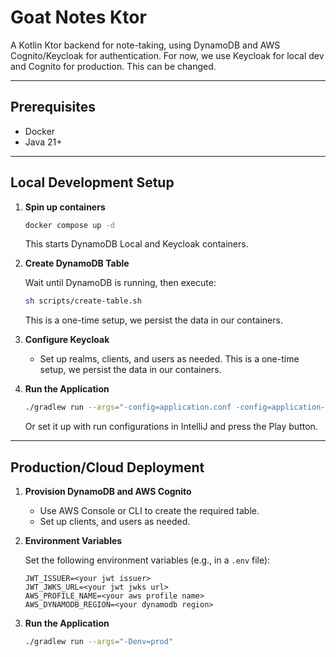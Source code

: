# Goat Notes Ktor

A Kotlin Ktor backend for note-taking, using DynamoDB and AWS Cognito/Keycloak for authentication.
For now, we use Keycloak for local dev and Cognito for production. This can be changed.

---

## Prerequisites

- Docker
- Java 21+

---

## Local Development Setup

1. **Spin up containers**

   ```bash
   docker compose up -d
   ```

   This starts DynamoDB Local and Keycloak containers.


2. **Create DynamoDB Table**

   Wait until DynamoDB is running, then execute:

   ```bash
   sh scripts/create-table.sh
   ```
    This is a one-time setup, we persist the data in our containers.


3. **Configure Keycloak**

    - Set up realms, clients, and users as needed. This is a one-time setup, we persist the data in our containers.


4. **Run the Application**

   ```bash
   ./gradlew run --args="-config=application.conf -config=application-dev.conf"
   ```
   Or set it up with run configurations in IntelliJ and press the Play button.

---

## Production/Cloud Deployment

1. **Provision DynamoDB and AWS Cognito**

    - Use AWS Console or CLI to create the required table.
    - Set up clients, and users as needed.


2. **Environment Variables**

   Set the following environment variables (e.g., in a `.env` file):

   ```
   JWT_ISSUER=<your jwt issuer>
   JWT_JWKS_URL=<your jwt jwks url>
   AWS_PROFILE_NAME=<your aws profile name>
   AWS_DYNAMODB_REGION=<your dynamodb region>
   ```


3. **Run the Application**

   ```bash
   ./gradlew run --args="-Denv=prod"
   ```
